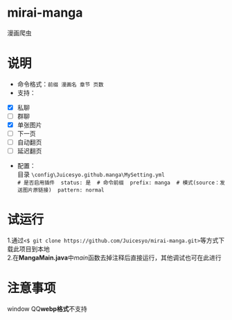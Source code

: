 # mirai-manga
漫画爬虫
# 说明
* 命令格式：`前缀 漫画名 章节 页数`
* 支持：  
- [x] 私聊
- [ ] 群聊
- [x] 单张图片
- [ ] 下一页
- [ ] 自动翻页
- [ ] 延迟翻页
* 配置：  
目录 `\config\Juicesyo.github.manga\MySetting.yml`  
`# 是否启用插件  status: 是  # 命令前缀  prefix: manga  # 模式(source：发送图片原链接)  pattern: normal`
# 试运行
1.通过`<$ git clone https://github.com/Juicesyo/mirai-manga.git>`等方式下载此项目到本地  
2.在**MangaMain.java**中*main*函数去掉注释后直接运行，其他调试也可在此进行
# 注意事项
window QQ**webp格式**不支持
